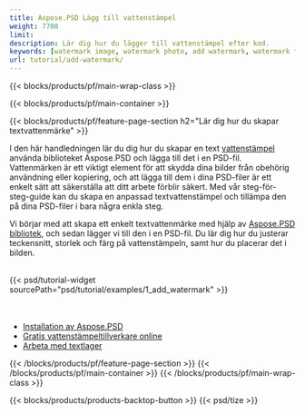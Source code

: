 ```yaml
---
title: Aspose.PSD Lägg till vattenstämpel
weight: 7700
limit: 
description: Lär dig hur du lägger till vattenstämpel efter kod.
keywords: [watermark image, watermark photo, add watermark, watermark for psd, export psd, open photoshop file, psd file preview, watermark photoshop]
url: tutorial/add-watermark/
---
```


{{< blocks/products/pf/main-wrap-class >}}


{{< blocks/products/pf/main-container >}}


{{< blocks/products/pf/feature-page-section h2="Lär dig hur du skapar textvattenmärke" >}}

<p>
I den här handledningen lär du dig hur du skapar en text <a href="https://products.aspose.app/psd/watermark">vattenstämpel</a> använda biblioteket Aspose.PSD och lägga till det i en PSD-fil. Vattenmärken är ett viktigt element för att skydda dina bilder från obehörig användning eller kopiering, och att lägga till dem i dina PSD-filer är ett enkelt sätt att säkerställa att ditt arbete förblir säkert. Med vår steg-för-steg-guide kan du skapa en anpassad textvattenstämpel och tillämpa den på dina PSD-filer i bara några enkla steg.
</p>

<p>
Vi börjar med att skapa ett enkelt textvattenmärke med hjälp av <a href="https://www.nuget.org/packages/Aspose.PSD">Aspose.PSD bibliotek</a>, och sedan lägger vi till den i en PSD-fil. Du lär dig hur du justerar teckensnitt, storlek och färg på vattenstämpeln, samt hur du placerar det i bilden.
</p>

<br />
{{< psd/tutorial-widget sourcePath="psd/tutorial/examples/1_add_watermark" >}}
<br />

<br />
<br />
<div class="code-sample">
    <ul class="link-list">
        <li class="link-item"><a href="https://docs.aspose.com/psd/net/installation/">Installation av Aspose.PSD</a></li>
        <li class="link-item"><a href="https://products.aspose.app/psd/watermark">Gratis vattenstämpeltillverkare online</a></li>
        <li class="link-item"><a href="https://docs.aspose.com/psd/net/working-with-text-layers/">Arbeta med textlager</a></li>
    </ul>
</div>


{{< /blocks/products/pf/feature-page-section >}}
{{< /blocks/products/pf/main-container >}}
{{< /blocks/products/pf/main-wrap-class >}}

{{< blocks/products/products-backtop-button >}}
{{< psd/tize >}}
